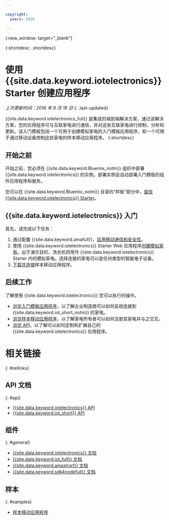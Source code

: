 ```yaml
---

copyright:
  years: 2016

---
```


{:new_window: target="\_blank"}

{:shortdesc: .shortdesc}


# 使用 {{site.data.keyword.iotelectronics}} Starter 创建应用程序
*上次更新时间：2016 年 9 月 19 日*
{: .last-updated}

{{site.data.keyword.iotelectronics_full}} 是集成的端到端解决方案，通过该解决方案，您的应用程序可与互联家电进行通信，并对这些互联家电进行控制、分析和更新。该入门模板包括一个可用于创建模拟家电的入门模板应用程序，和一个可用于通过移动设备控制这些家电的样本移动应用程序。
{:shortdesc}

## 开始之前

开始之前，您必须在 {{site.data.keyword.Bluemix_notm}} 组织中部署 {{site.data.keyword.iotelectronics}} 的实例。部署实例会自动部署入门模板的组件应用程序和服务。

 您可以在 {{site.data.keyword.Bluemix_notm}} 目录的“样板”部分中，[查找 {{site.data.keyword.iotelectronics}} Starter](https://console.{DomainName}/catalog/starters/iot-for-electronics-starter/)。  

## {{site.data.keyword.iotelectronics}} 入门
首先，请完成以下任务：

1. 通过配置 {{site.data.keyword.amafull}}，[启用移动通信和安全性](iotelectronics_config_mca.html)。
2. 使用 {{site.data.keyword.iotelectronics}} Starter Web 应用程序[创建模拟家电](iot4ecreatingappliances.html)。出于演示目的，洗衣机将用作 {{site.data.keyword.iotelectronics}} Starter 内的模拟家电。选择连接的家电可以是任何类型的智能电子设备。
3. [下载并连接](iotelectronics_config_mobile.html)样本移动应用程序。


## 后续工作
了解使用 {{site.data.keyword.iotelectronics}} 您可以执行的操作。

- [浏览入门模板应用程序](iot4ecreatingappliances.html)，以了解企业制造商可以如何监视连接到 {{site.data.keyword.iot_short_notm}} 的家电。
- [浏览样本移动应用程序](iotelectronics_config_mobile.html)，以了解家电所有者可以如何注册其家电并与之交互。
- [浏览 API](http://ibmiotforelectronics.mybluemix.net/public/iot4eregistrationapi.html)，以了解可以如何定制和扩展自己的 {{site.data.keyword.iotelectronics}} 应用程序。

# 相关链接
{: #rellinks}
## API 文档
{: #api}
* [{{site.data.keyword.iotelectronics}} API](http://ibmiotforelectronics.mybluemix.net/public/iot4eregistrationapi.html)
* [{{site.data.keyword.iot_short}} API](https://developer.ibm.com/iotfoundation/recipes/api-documentation/)


## 组件
{: #general}

* [{{site.data.keyword.iotelectronics}} 文档](iotelectronics_overview.html)
* [{{site.data.keyword.iot_full}} 文档](https://new-console.ng.bluemix.net/docs/services/IoT/index.html)
*  [{{site.data.keyword.amashort}} 文档](https://new-console.ng.bluemix.net/docs/services/mobileaccess/overview.html)
* [{{site.data.keyword.sdk4nodefull}} 文档](https://new-console.ng.bluemix.net/docs/runtimes/nodejs/index.html#nodejs_runtime)

## 样本
{: #samples}
* [样本移动应用程序](https://new-console.ng.bluemix.net/docs/starters/IotElectronics/iotelectronics_config_mobile.html)
